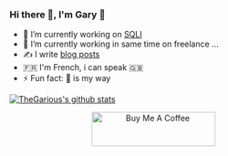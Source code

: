 ### Hi there 👋, I'm Gary 🦄

- 🏢 I’m currently working on [SQLI](https://www.sqli.ch/)
- 🌱 I’m currently working in same time on freelance ...
- ✍ I write [blog posts](https://blog.gary-houbre.fr)
- 🇫🇷 I'm French, i can speak 🇬🇧
- ⚡ Fun fact: 🦄 is my way

[![TheGarious's github stats](https://github-readme-stats.vercel.app/api?username=thegarious&show_icons=true&theme=radical)](https://github.com/anuraghazra/github-readme-stats)


<p align="center">
<a href="https://www.buymeacoffee.com/garyhoubre" target="_blank"><img src="https://cdn.buymeacoffee.com/buttons/v2/default-violet.png" alt="Buy Me A Coffee" style="height: 60px !important;width: 217px !important;" ></a>
</p>

